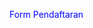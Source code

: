 <html>
<head>
<style>
a:link {
    color: blue;
    background-color: transparent;
    text-decoration: none;
}
a:visited {
    color: blue;
    background-color: transparent;
    text-decoration: none;
}
a:hover {
    color: red;
    background-color: transparent;
    text-decoration: underline;
}
a:active {
    color: yellow;
    background-color: transparent;
    text-decoration: underline;
}
</style>
</head>
<body>

<a href="https://ayubanggoro.github.io/Form-Pendaftaran">Form Pendaftaran</a> 

</body>
</html>
